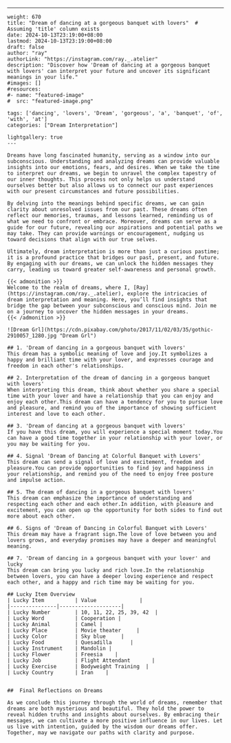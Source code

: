 ---
    weight: 670
    title: "Dream of dancing at a gorgeous banquet with lovers"  # Assuming 'title' column exists
    date: 2024-10-13T23:19:00+08:00
    lastmod: 2024-10-13T23:19:00+08:00
    draft: false
    author: "ray"
    authorLink: "https://instagram.com/ray._.atelier"
    description: "Discover how 'Dream of dancing at a gorgeous banquet with lovers' can interpret your future and uncover its significant meanings in your life."
    #images: []
    #resources:
    #- name: "featured-image"
    #  src: "featured-image.png"
    
    tags: ['dancing', 'lovers', 'Dream', 'gorgeous', 'a', 'banquet', 'of', 'with', 'at']
    categories: ["Dream Interpretation"]
    
    lightgallery: true
    ---
    
    Dreams have long fascinated humanity, serving as a window into our subconscious. Understanding and analyzing dreams can provide valuable insights into our emotions, fears, and desires. When we take the time to interpret our dreams, we begin to unravel the complex tapestry of our inner thoughts. This process not only helps us understand ourselves better but also allows us to connect our past experiences with our present circumstances and future possibilities.
    
    By delving into the meanings behind specific dreams, we can gain clarity about unresolved issues from our past. These dreams often reflect our memories, traumas, and lessons learned, reminding us of what we need to confront or embrace. Moreover, dreams can serve as a guide for our future, revealing our aspirations and potential paths we may take. They can provide warnings or encouragement, nudging us toward decisions that align with our true selves.
    
    Ultimately, dream interpretation is more than just a curious pastime; it is a profound practice that bridges our past, present, and future. By engaging with our dreams, we can unlock the hidden messages they carry, leading us toward greater self-awareness and personal growth.
    
    {{< admonition >}}
    Welcome to the realm of dreams, where I, [Ray](https://instagram.com/ray._.atelier), explore the intricacies of dream interpretation and meaning. Here, you’ll find insights that bridge the gap between your subconscious and conscious mind. Join me on a journey to uncover the hidden messages in your dreams.
    {{< /admonition >}}
    
    ![Dream Grl](https://cdn.pixabay.com/photo/2017/11/02/03/35/gothic-2910057_1280.jpg "Dream Grl")
    
    ## 1. 'Dream of dancing in a gorgeous banquet with lovers'
    This dream has a symbolic meaning of love and joy.It symbolizes a happy and brilliant time with your lover, and expresses courage and freedom in each other's relationships.
    
    ## 2. Interpretation of the dream of dancing in a gorgeous banquet with lovers'
    When interpreting this dream, think about whether you share a special time with your lover and have a relationship that you can enjoy and enjoy each other.This dream can have a tendency for you to pursue love and pleasure, and remind you of the importance of showing sufficient interest and love to each other.
    
    ## 3. 'Dream of dancing at a gorgeous banquet with lovers'
    If you have this dream, you will experience a special moment today.You can have a good time together in your relationship with your lover, or you may be waiting for you.
    
    ## 4. Signal 'Dream of Dancing at Colorful Banquet with Lovers'
    This dream can send a signal of love and excitement, freedom and pleasure.You can provide opportunities to find joy and happiness in your relationship, and remind you of the need to enjoy free posture and impulse action.
    
    ## 5. The dream of dancing in a gorgeous banquet with lovers'
    This dream can emphasize the importance of understanding and respecting each other and each other.In addition, with pleasure and excitement, you can open up the opportunity for both sides to find out more about each other.
    
    ## 6. Signs of 'Dream of Dancing in Colorful Banquet with Lovers'
    This dream may have a fragrant sign.The love of love between you and lovers grows, and everyday promises may have a deeper and meaningful meaning.
    
    ## 7. 'Dream of dancing in a gorgeous banquet with your lover' and lucky
    This dream can bring you lucky and rich love.In the relationship between lovers, you can have a deeper loving experience and respect each other, and a happy and rich time may be waiting for you.
    
    ## Lucky Item Overview
    | Lucky Item          | Value              |
    |---------------|--------------------|
    | Lucky Number        | 10, 11, 22, 25, 39, 42  |
    | Lucky Word          | Cooperation |
    | Lucky Animal        | Camel |
    | Lucky Place         | Movie theater     |
    | Lucky Color         | Sky blue     |
    | Lucky Food          | Quesadilla      |
    | Lucky Instrument    | Mandolin |
    | Lucky Flower        | Freesia    |
    | Lucky Job           | Flight Attendant       |
    | Lucky Exercise      | Bodyweight Training  |
    | Lucky Country       | Iran    |
    
    
    ##  Final Reflections on Dreams
    
    As we conclude this journey through the world of dreams, remember that dreams are both mysterious and beautiful. They hold the power to reveal hidden truths and insights about ourselves. By embracing their messages, we can cultivate a more positive influence in our lives. Let us live with intention, guided by the wisdom our dreams offer. Together, may we navigate our paths with clarity and purpose.
    